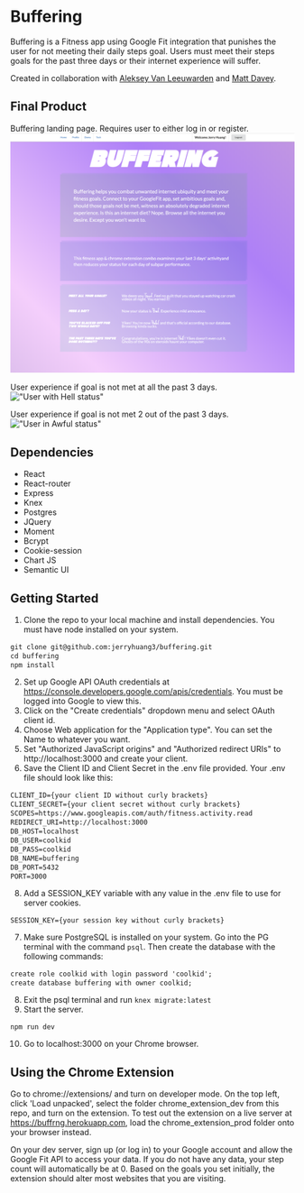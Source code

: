 # Buffering

Buffering is a Fitness app using Google Fit integration that punishes the user for not meeting their daily steps goal. Users must meet their steps goals for the past three days or their internet experience will suffer.

Created in collaboration with [Aleksey Van Leeuwarden](https://github.com/VanLeeuwarden) and [Matt Davey](https://github.com/MattTurnip).

## Final Product
Buffering landing page. Requires user to either log in or register.
!["Buffering Home Page"](https://github.com/jerryhuang3/buffering/blob/master/docs/buffering%20home.png)

User experience if goal is not met at all the past 3 days.
!["User with Hell status"](https://github.com/jerryhuang3/buffering/blob/master/docs/bufferinghell.gif)

User experience if goal is not met 2 out of the past 3 days.
!["User in Awful status"](https://github.com/jerryhuang3/buffering/blob/master/docs/bufferingawful.gif)

## Dependencies

- React
- React-router
- Express
- Knex
- Postgres
- JQuery
- Moment
- Bcrypt
- Cookie-session
- Chart JS
- Semantic UI

## Getting Started

1. Clone the repo to your local machine and install dependencies. You must have node installed on your system.
```
git clone git@github.com:jerryhuang3/buffering.git
cd buffering
npm install
```

2. Set up Google API OAuth credentials at https://console.developers.google.com/apis/credentials. You must be logged into Google to view this.    
3. Click on the "Create credentials" dropdown menu and select OAuth client id.  
4. Choose Web application for the "Application type". You can set the Name to whatever you want.  
5. Set "Authorized JavaScript origins" and "Authorized redirect URIs" to http://localhost:3000 and create your client.
6. Save the Client ID and Client Secret in the .env file provided. Your .env file should look like this:
```
CLIENT_ID={your client ID without curly brackets}
CLIENT_SECRET={your client secret without curly brackets}
SCOPES=https://www.googleapis.com/auth/fitness.activity.read
REDIRECT_URI=http://localhost:3000
DB_HOST=localhost
DB_USER=coolkid
DB_PASS=coolkid
DB_NAME=buffering
DB_PORT=5432
PORT=3000
```
8. Add a SESSION_KEY variable with any value in the .env file to use for server cookies.
```
SESSION_KEY={your session key without curly brackets}
```
7. Make sure PostgreSQL is installed on your system. Go into the PG terminal with the command `psql`. Then create the database with the following commands:
```
create role coolkid with login password 'coolkid';
create database buffering with owner coolkid;
```
8. Exit the psql terminal and run `knex migrate:latest`
9. Start the server.
```
npm run dev
```
10. Go to localhost:3000 on your Chrome browser.

## Using the Chrome Extension

Go to chrome://extensions/ and turn on developer mode. On the top left, click 'Load unpacked', select the folder chrome_extension_dev from this repo, and turn on the extension. To test out the extension on a live server at https://buffrng.herokuapp.com, load the chrome_extension_prod folder onto your browser instead.

On your dev server, sign up (or log in) to your Google account and allow the Google Fit API to access your data. If you do not have any data, your step count will automatically be at 0. Based on the goals you set initially, the extension should alter most websites that you are visiting.

